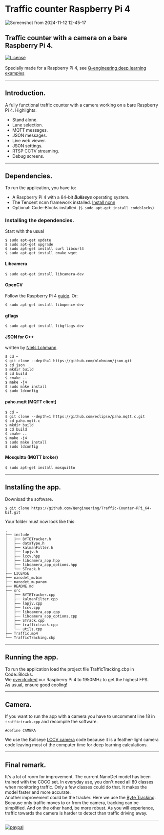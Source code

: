 # Traffic counter Raspberry Pi 4
![Screenshot from 2024-11-12 12-45-17](https://github.com/user-attachments/assets/6a88bdd7-6e89-46fd-9f07-ff63798783dc)
## Traffic counter with a camera on a bare Raspberry Pi 4. <br/>
[![License](https://img.shields.io/badge/License-BSD%203--Clause-blue.svg)](https://opensource.org/licenses/BSD-3-Clause)<br/><br/>
Specially made for a Raspberry Pi 4, see [Q-engineering deep learning examples](https://qengineering.eu/deep-learning-examples-on-raspberry-32-64-os.html)<br>

------------

## Introduction.
A fully functional traffic counter with a camera working on a bare Raspberry Pi 4.
Highlights:
- Stand alone.
- Lane selection.
- MQTT messages.
- JSON messages.
- Live web viewer.
- JSON settings.
- RTSP CCTV streaming.
- Debug screens.

------------

## Dependencies.
To run the application, you have to:
- A Raspberry Pi 4 with a 64-bit _**Bullseye**_ operating system. <br/>
- The Tencent ncnn framework installed. [Install ncnn](https://qengineering.eu/install-ncnn-on-raspberry-pi-4.html) <br/>
- Optional: Code::Blocks installed. (```$ sudo apt-get install codeblocks```)

### Installing the dependencies.
Start with the usual 
```
$ sudo apt-get update 
$ sudo apt-get upgrade
$ sudo apt-get install curl libcurl4
$ sudo apt-get install cmake wget
```
#### Libcamera
```
$ sudo apt-get install libcamera-dev
```
#### OpenCV
Follow the Raspberry Pi 4 [guide](https://qengineering.eu/install-opencv-on-raspberry-64-os.html). Or:
```
$ sudo apt-get install libopencv-dev
```
#### gflags
```
$ sudo apt-get install libgflags-dev
```
#### JSON for C++
written by [Niels Lohmann](https://github.com/nlohmann).
```
$ cd ~
$ git clone --depth=1 https://github.com/nlohmann/json.git
$ cd json
$ mkdir build
$ cd build
$ cmake ..
$ make -j4
$ sudo make install
$ sudo ldconfig
```
#### paho.mqtt (MQTT client)
```
$ cd ~
$ git clone --depth=1 https://github.com/eclipse/paho.mqtt.c.git
$ cd paho.mqtt.c
$ mkdir build
$ cd build
$ cmake ..
$ make -j4
$ sudo make install
$ sudo ldconfig
```
#### Mosquitto (MQTT broker)
```
$ sudo apt-get install mosquitto
```

------------

## Installing the app.
Download the software.<br/>
```
$ git clone https://github.com/Qengineering/Traffic-Counter-RPi_64-bit.git
```
Your folder must now look like this: <br/> 
```
.
├── include
│   ├── BYTETracker.h
│   ├── dataType.h
│   ├── kalmanFilter.h
│   ├── lapjv.h
│   ├── lccv.hpp
│   ├── libcamera_app.hpp
│   ├── libcamera_app_options.hpp
│   └── STrack.h
├── LICENSE
├── nanodet_m.bin
├── nanodet_m.param
├── README.md
├── src
│   ├── BYTETracker.cpp
│   ├── kalmanFilter.cpp
│   ├── lapjv.cpp
│   ├── lccv.cpp
│   ├── libcamera_app.cpp
│   ├── libcamera_app_options.cpp
│   ├── STrack.cpp
│   ├── traffictrack.cpp
│   └── utils.cpp
├── Traffic.mp4
└── TrafficTracking.cbp
```

------------

## Running the app.
To run the application load the project file TrafficTracking.cbp in Code::Blocks.<br>
We [overclocked](https://qengineering.eu/overclocking-the-raspberry-pi-4.html) our Raspberry Pi 4 to 1950MHz to get the highest FPS.<br>
As usual, ensure good cooling!<br>

------------

## Camera.
If you want to run the app with a camera you have to uncomment line 18 in `traffictrack.cpp` and recompile the software.
```
#define CAMERA
```
We use the Bullseye [LCCV camera](https://github.com/Qengineering/LCCV) code because it is a feather-light camera code leaving most of the computer time for deep learning calculations.

------------

## Final remark.
It's a lot of room for improvement. The current NanoDet model has been trained with the COCO set. In everyday use, you don't need all 80 classes when monitoring traffic. Only a few classes could do that. It makes the model faster and more accurate.<br>
Another improvement could be the tracker. Here we use the [Byte Tracking](https://github.com/Qengineering/NanoDet-Tracking-ncnn-RPi_64-bit).
Because only traffic moves to or from the camera, tracking can be simplified. And on the other hand, be more robust. As you will experience, traffic towards the camera is harder to detect than traffic driving away.<br>

------------

[![paypal](https://qengineering.eu/images/TipJarSmall4.png)](https://www.paypal.com/cgi-bin/webscr?cmd=_s-xclick&hosted_button_id=CPZTM5BB3FCYL) 


